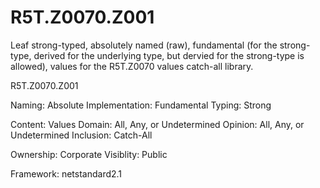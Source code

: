 # R5T.Z0070.Z001
Leaf strong-typed, absolutely named (raw), fundamental (for the strong-type, derived for the underlying type, but dervied for the strong-type is allowed), values for the R5T.Z0070 values catch-all library.

R5T.Z0070.Z001

Naming: Absolute
Implementation: Fundamental
Typing: Strong

Content: Values
Domain: All, Any, or Undetermined
Opinion: All, Any, or Undetermined
Inclusion: Catch-All

Ownership: Corporate
Visiblity: Public

Framework: netstandard2.1